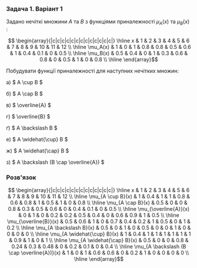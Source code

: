 ### Задача 1. Варіант 1 

Задано нечіткі множини $A$ та $B$ з функціями приналежності $\mu_A(x)$ та $\mu_B(x)$ :

$$ \begin{array}{|c|c|c|c|c|c|c|c|c|c|c|c|c|} \hline
x & 1 & 2 & 3 & 4 & 5 & 6 & 7 & 8 & 9 & 10 & 11 & 12 \\ \hline
\mu_A(x) & 1 & 0 & 1 & 0.8 & 0.8 & 0.5 & 0.6 & 1 & 0.4 & 0.1 & 0 & 0.5 \\ \hline
\mu_B(x) & 0.5 & 0.4 & 0 & 1 & 0.3 & 0.6 & 0.8 & 0 & 0.5 & 1 & 0 & 0.8 \\ \hline
\end{array}$$

Побудувати функції приналежності для наступних нечітких множин:

а) $ A \cup B $ 

б) $ A \cap B $

в) $ \overline{A} $

г) $ \overline{B} $

ґ) $ A \backslash B $

е) $ A \widehat{\cup} B $

ж) $ A \widehat{\cap} B $

з) $ A \backslash (B \cap \overline{A}) $



### Розв'язок

$$ \begin{array}{|c|c|c|c|c|c|c|c|c|c|c|c|c|} \hline
x & 1 & 2 & 3 & 4 & 5 & 6 & 7 & 8 & 9 & 10 & 11 & 12 \\ \hline
\mu_{A \cup B}(x) & 1 & 0.4 & 1 & 1 & 0.8 & 0.6 & 0.8 & 1 & 0.5 & 1 & 0 & 0.8 \\ \hline
\mu_{A \cap B}(x) & 0.5 & 0 & 0 & 0.8 & 0.3 & 0.5 & 0.6 & 0 & 0.4 & 0.1 & 0 & 0.5 \\ \hline
\mu_{\overline{A}}(x) & 0 & 1 & 0 & 0.2 & 0.2 & 0.5 & 0.4 & 0 & 0.6 & 0.9 & 1 & 0.5 \\ \hline
\mu_{\overline{B}}(x) & 0.5 & 0.6 & 1 & 0 & 0.7 & 0.4 & 0.2 & 1 & 0.5 & 0 & 1 & 0.2 \\ \hline
\mu_{A \backslash B}(x) & 0.5 & 0 & 1 & 0 & 0.5 & 0 & 0 & 1 & 0 & 0 & 0 & 0 \\ \hline
\mu_{A \widehat{\cup} B}(x) & 1 & 0.4 & 1 & 1 & 1 & 1 & 1 & 1 & 0.9 & 1 & 0 & 1 \\ \hline
\mu_{A \widehat{\cap} B}(x) & 0.5 & 0 & 0 & 0.8 & 0.24 & 0.3 & 0.48 & 0 & 0.2 & 0.1 & 0 & 0.4 \\ \hline
\mu_{A \backslash (B \cap \overline{A})}(x) & 1 & 0 & 1 & 0.6 & 0.6 & 0 & 0.2 & 1 & 0 & 0 & 0 & 0 \\ \hline
\end{array}$$